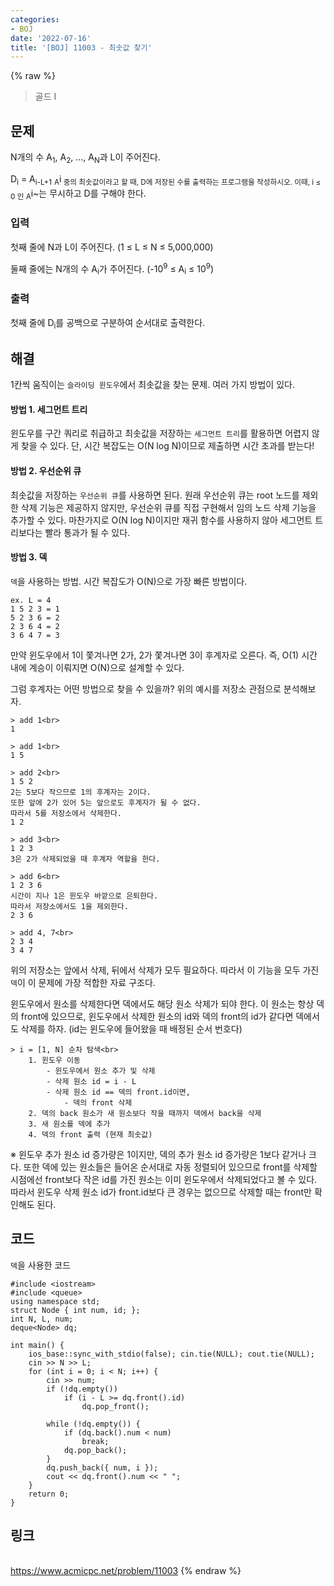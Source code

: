 ```yaml
---
categories:
- BOJ
date: '2022-07-16'
title: '[BOJ] 11003 - 최솟값 찾기'
---
```


{% raw %}
> 골드 I<br>

## 문제
N개의 수 A<sub>1</sub>, A<sub>2</sub>, ..., A<sub>N</sub>과 L이 주어진다.

D<sub>i</sub>  = A<sub>i-L+1</sub>  <sub> A</sub>i<sub>  중의 최솟값이라고 할 때, D에 저장된 수를 출력하는 프로그램을 작성하시오. 이때, i ≤ 0 인 A</sub>i~는 무시하고 D를 구해야 한다.

### 입력
첫째 줄에 N과 L이 주어진다. (1 ≤ L ≤ N ≤ 5,000,000)

둘째 줄에는 N개의 수 A<sub>i</sub>가 주어진다. (-10<sup>9</sup>  ≤ A<sub>i</sub>  ≤ 10<sup>9</sup>)

### 출력
첫째 줄에 D<sub>i</sub>를 공백으로 구분하여 순서대로 출력한다.

## 해결
1칸씩 움직이는 `슬라이딩 윈도우`에서 최솟값을 찾는 문제. 여러 가지 방법이 있다.

#### 방법 1. 세그먼트 트리
윈도우를 구간 쿼리로 취급하고 최솟값을 저장하는 `세그먼트 트리`를 활용하면 어렵지 않게 찾을 수 있다. 단, 시간 복잡도는 O(N log N)이므로 제출하면 시간 초과를 받는다!

#### 방법 2. 우선순위 큐
최솟값을 저장하는 `우선순위 큐`를 사용하면 된다. 원래 우선순위 큐는 root 노드를 제외한 삭제 기능은 제공하지 않지만, 우선순위 큐를 직접 구현해서 임의 노드 삭제 기능을 추가할 수 있다. 마찬가지로 O(N log N)이지만 재귀 함수를 사용하지 않아 세그먼트 트리보다는 빨라 통과가 될 수 있다.

#### 방법 3. 덱
`덱`을 사용하는 방법. 시간 복잡도가 O(N)으로 가장 빠른 방법이다.

```
ex. L = 4
1 5 2 3 = 1 
5 2 3 6 = 2 
2 3 6 4 = 2 
3 6 4 7 = 3
```
만약 윈도우에서 1이 쫓겨나면 2가, 2가 쫓겨나면 3이 후계자로 오른다. 즉, O(1) 시간 내에 계승이 이뤄지면 O(N)으로 설계할 수 있다.

그럼 후계자는 어떤 방법으로 찾을 수 있을까? 위의 예시를 저장소 관점으로 분석해보자.
```
> add 1<br>
1

> add 1<br>
1 5

> add 2<br>
1 5 2
2는 5보다 작으므로 1의 후계자는 2이다.
또한 앞에 2가 있어 5는 앞으로도 후계자가 될 수 없다.
따라서 5를 저장소에서 삭제한다.
1 2

> add 3<br>
1 2 3
3은 2가 삭제되었을 때 후계자 역할을 한다.

> add 6<br>
1 2 3 6
시간이 지나 1은 윈도우 바깥으로 은퇴한다.
따라서 저장소에서도 1을 제외한다.
2 3 6 

> add 4, 7<br>
2 3 4
3 4 7
```
위의 저장소는 앞에서 삭제, 뒤에서 삭제가 모두 필요하다. 따라서 이 기능을 모두 가진 `덱`이 이 문제에 가장 적합한 자료 구조다.

윈도우에서 원소를 삭제한다면 덱에서도 해당 원소 삭제가 되야 한다. 이 원소는 항상 덱의 front에 있으므로, 윈도우에서 삭제한 원소의 id와 덱의 front의 id가 같다면 덱에서도 삭제를 하자. (id는 윈도우에 들어왔을 때 배정된 순서 번호다)
```
> i = [1, N] 순차 탐색<br>
	1. 윈도우 이동
		- 윈도우에서 원소 추가 및 삭제
		- 삭제 원소 id = i - L
		- 삭제 원소 id == 덱의 front.id이면,
			- 덱의 front 삭제
	2. 덱의 back 원소가 새 원소보다 작을 때까지 덱에서 back을 삭제
	3. 새 원소를 덱에 추가
	4. 덱의 front 출력 (현재 최솟값)
```
※ 윈도우 추가 원소 id 증가량은 1이지만, 덱의 추가 원소 id 증가량은 1보다 같거나 크다. 또한 덱에 있는 원소들은 들어온 순서대로 자동 정렬되어 있으므로 front를 삭제할 시점에선 front보다 작은 id를 가진 원소는 이미 윈도우에서 삭제되었다고 볼 수 있다. 따라서 윈도우 삭제 원소 id가 front.id보다 큰 경우는 없으므로 삭제할 때는 front만 확인해도 된다.

## 코드
`덱`을 사용한 코드
```
#include <iostream>
#include <queue>
using namespace std;
struct Node { int num, id; };
int N, L, num;
deque<Node> dq;

int main() {
	ios_base::sync_with_stdio(false); cin.tie(NULL); cout.tie(NULL);
	cin >> N >> L;
	for (int i = 0; i < N; i++) {
		cin >> num;
		if (!dq.empty())
			if (i - L >= dq.front().id)
				dq.pop_front();

		while (!dq.empty()) {
			if (dq.back().num < num)
				break;
			dq.pop_back();
		}
		dq.push_back({ num, i });
		cout << dq.front().num << " ";
	}
	return 0;
}
```

## 링크
<br>https://www.acmicpc.net/problem/11003
{% endraw %}